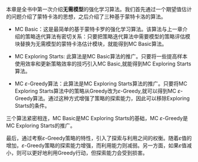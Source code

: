 本章是全书中第一次介绍**无需模型**的强化学习算法。我们首先通过一个期望值估计的问题介绍了蒙特卡洛的思想，之后介绍了三种基于蒙特卡洛的算法。


- MC Basic：这是最简单的基于蒙特卡罗的强化学习算法。该算法与上一章介绍的策略迭代算法有密切关系：只要把策略迭代算法中需要模型的策略评估模块替换为无需模型的蒙特卡洛估计模块，就能得到MC Basic算法。
- MC Exploring Starts: 此算法是MC Basic算法的推广。只要将一些提高样本使用效率和更新策略效率的技巧引入MC Basic,就能得到MC Exploring Starts算法。

- MC $\varepsilon$-Greedy算法：此算法是MC Exploring Starts算法的推广。只要将MC Exploring Starts算法中的策略从Greedy改为$\varepsilon$-Greedy,就可以得到MC $\varepsilon$-Greedy算法。通过这种方式增强了策略的探索能力，因此可以移除Exploring Starts的条件。

三个算法紧密相连，MC Basic是MC Exploring Starts的基础，MC $\varepsilon$-Greedy是MC Exploring Starts的推广。

最后，通过考察$\varepsilon$-Greedy策略的特性，引入了探索与利用之间的权衡。随着$\varepsilon$值的增加，$\varepsilon$-Greedy策略的探索能力增强，而利用能力则减弱。另一方面，如果$\varepsilon$值减小，则可以更好地利用Greedy行动，但探索能力会受到损害。